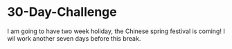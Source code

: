# 30-Day-Challenge


I am going to have two week holiday, the Chinese spring festival is coming!
I wil work another seven days before this break.